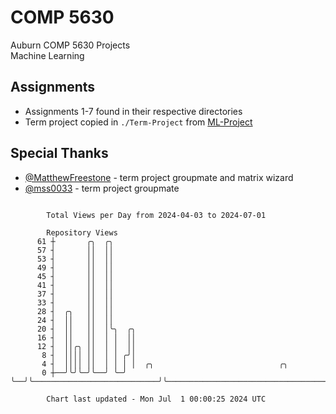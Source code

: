 # COMP 5630
Auburn COMP 5630 Projects  
Machine Learning

## Assignments
- Assignments 1-7 found in their respective directories
- Term project copied in `./Term-Project` from [ML-Project](https://github.com/wumphlett/ML-Project)

## Special Thanks
- [@MatthewFreestone](https://github.com/MatthewFreestone) - term project groupmate and matrix wizard
- [@mss0033](https://github.com/mss0033) - term project groupmate

```

        Total Views per Day from 2024-04-03 to 2024-07-01

        Repository Views
      61 ┼       ╭╮  ╭╮
      57 ┤       ││  ││
      53 ┤       ││  ││
      49 ┤       ││  ││
      45 ┤       ││  ││
      41 ┤       ││  ││
      37 ┤       ││  ││
      33 ┤       ││  ││
      28 ┤  ╭╮   ││  ││
      24 ┤  ││   ││  ││
      20 ┤  ││   ││  │╰╮  ╭╮
      16 ┤  ││   ││  │ │  ││
      12 ┤  ││╭╮ ││  │ │  ││
       8 ┤  ││││ ││  │ │ ╭╯│
       4 ┤  ││││ ││  │ │ │ │  ╭╮                            ╭╮
       0 ┼──╯╰╯╰─╯╰──╯ ╰─╯ ╰──╯╰────────────────────────────╯╰─────────────────────────────────────

        Chart last updated - Mon Jul  1 00:00:25 2024 UTC
        
```
